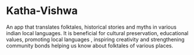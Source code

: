 # Katha-Vishwa
An app that translates folktales, historical stories and myths in various indian local languages. It is beneficial for cultural preservation, educational values, promoting local languages , inspiring creativity and strengthening community bonds helping us know about folktales of various places. 
